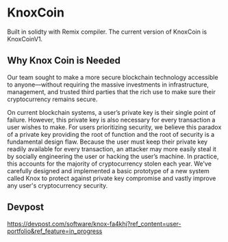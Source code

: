 # KnoxCoin

Built in solidty with Remix compiler. The current version of KnoxCoin is KnoxCoinV1.

## Why Knox Coin is Needed

Our team sought to make a more secure blockchain technology accessible to anyone––without requiring the massive investments in infrastructure, management, and trusted third parties that the rich use to make sure their cryptocurrency remains secure.

On current blockchain systems, a user’s private key is their single point of failure. However, this private key is also necessary for every transaction a user wishes to make. For users prioritizing security, we believe this paradox of a private key providing the root of function and the root of security is a fundamental design flaw. Because the user must keep their private key readily available for every transaction, an attacker may more easily steal it by socially engineering the user or hacking the user’s machine. In practice, this accounts for the majority of cryptocurrency stolen each year. We've carefully designed and implemented a basic prototype of a new system called Knox to protect against private key compromise and vastly improve any user's cryptocurrency security.

## Devpost

https://devpost.com/software/knox-fa4khj?ref_content=user-portfolio&ref_feature=in_progress

